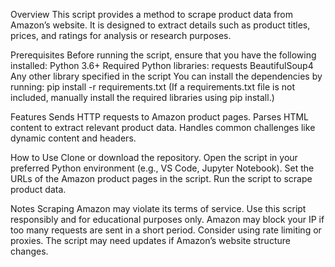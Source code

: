 Overview
This script provides a method to scrape product data from Amazon’s website. It is designed to extract details such as product titles, prices, and ratings for analysis or research purposes.

Prerequisites
Before running the script, ensure that you have the following installed:
Python 3.6+
Required Python libraries:
requests
BeautifulSoup4
Any other library specified in the script
You can install the dependencies by running:
pip install -r requirements.txt
(If a requirements.txt file is not included, manually install the required libraries using pip install.)

Features
Sends HTTP requests to Amazon product pages.
Parses HTML content to extract relevant product data.
Handles common challenges like dynamic content and headers.

How to Use
Clone or download the repository.
Open the script in your preferred Python environment (e.g., VS Code, Jupyter Notebook).
Set the URLs of the Amazon product pages in the script.
Run the script to scrape product data.

Notes
Scraping Amazon may violate its terms of service. Use this script responsibly and for educational purposes only.
Amazon may block your IP if too many requests are sent in a short period. Consider using rate limiting or proxies.
The script may need updates if Amazon’s website structure changes.
